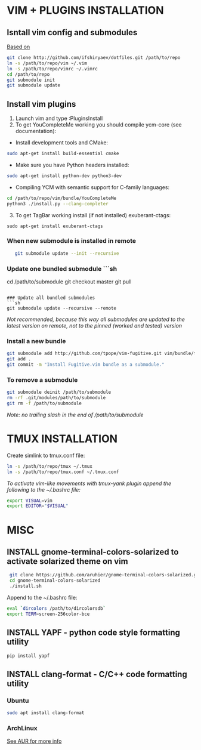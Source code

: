 # VIM + PLUGINS INSTALLATION

## Isntall vim config and submodules
[Based on](http://vimcasts.org/episodes/synchronizing-plugins-with-git-submodules-and-pathogen/)
```sh
git clone http://github.com/ifshiryaev/dotfiles.git /path/to/repo
ln -s /path/to/repo/vim ~/.vim
ln -s /path/to/repo/vimrc ~/.vimrc
cd /path/to/repo
git submodule init
git submodule update
```

## Install vim plugins
1. Launch vim and type :PluginsInstall
2. To get YouCompleteMe working you should compile ycm-core (see documentation):
  * Install development tools and CMake:
```sh
sudo apt-get install build-essential cmake
```
  * Make sure you have Python headers installed:
```sh
sudo apt-get install python-dev python3-dev
```
  * Compiling YCM with semantic support for C-family languages:
```sh
cd /path/to/repo/vim/bundle/YouCompleteMe
python3 ./install.py --clang-completer
```
3. To get TagBar working install (if not installed) exuberant-ctags:
```
sudo apt-get install exuberant-ctags
```

### When new submodule is installed in remote
```sh
   git submodule update --init --recursive
```
### Update one bundled submodule ```sh
cd /path/to/submodule
git checkout master
git pull
```

### Update all bundled submodules
```sh
git submodule update --recursive --remote
```
*Not recommended, because this way all submodules are updated to the latest version on remote,
not to the pinned (worked and tested) version*

### Install a new bundle
```sh
git submodule add http://github.com/tpope/vim-fugitive.git vim/bundle/fugitive
git add .
git commit -m "Install Fugitive.vim bundle as a submodule."
```

### To remove a submodule
```sh
git submodule deinit /path/to/submodule
rm -rf .git/modules/path/to/submodule
git rm -f /path/to/submodule
```
 *Note: no trailing slash in the end of /path/to/submodule*

# TMUX INSTALLATION
Create simlink to tmux.conf file:
```sh
ln -s /path/to/repo/tmux ~/.tmux
ln -s /path/to/repo/tmux.conf ~/.tmux.conf
```
*To activate vim-like movements with tmux-yank plugin append the following to the ~/.bashrc file:*
```sh
export VISUAL=vim
export EDITOR="$VISUAL"
```


# MISC

## INSTALL gnome-terminal-colors-solarized to activate solarized theme on vim
```sh
 git clone https://github.com/aruhier/gnome-terminal-colors-solarized.git
 cd gnome-terminal-colors-solarized
 ./install.sh
```
Append to the ~/.bashrc file:
```sh
eval `dircolors /path/to/dircolorsdb`
export TERM=screen-256color-bce
```
## INSTALL YAPF - python code style formatting utility
```sh
pip install yapf
```
## INSTALL clang-format - C/C++ code formatting utility
### Ubuntu
```sh
sudo apt install clang-format
```
### ArchLinux
[See AUR for more info](https://aur.archlinux.org/packages/clang-format-all-git/)
